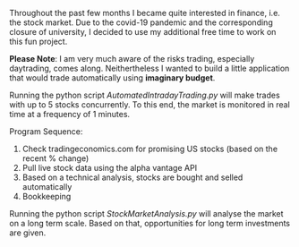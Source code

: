 Throughout the past few months I became quite interested in finance, i.e. the stock market. Due to the covid-19 pandemic and the corresponding closure of university, I decided to use my additional free time to work on this fun project.

**Please Note**: I am very much aware of the risks trading, especially daytrading, comes along. Neithertheless I wanted to build a little application that would trade automatically using **imaginary budget**.

Running the python script *AutomatedIntradayTrading.py* will make trades with up to 5 stocks concurrently. To this end, the market is monitored in real time at a frequency of 1 minutes.

Program Sequence:
  1) Check tradingeconomics.com for promising US stocks (based on the recent % change)
  2) Pull live stock data using the alpha vantage API
  3) Based on a technical analysis, stocks are bought and selled automatically
  4) Bookkeeping  

  Running the python script *StockMarketAnalysis.py* will analyse the market on a long term scale. Based on that, opportunities for long term investments are given.
